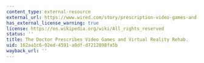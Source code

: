 ```yaml
---
content_type: external-resource
external_url: https://www.wired.com/story/prescription-video-games-and-vr-rehab/
has_external_license_warning: true
license: https://en.wikipedia.org/wiki/All_rights_reserved
status: ''
title: The Doctor Prescribes Video Games and Virtual Reality Rehab.
uid: 162aa1c6-02ed-4591-a0df-d7212898fa5b
wayback_url: ''
---
```

